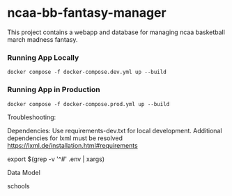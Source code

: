 # ncaa-bb-fantasy-manager

This project contains a webapp and database for managing ncaa basketball march madness fantasy.

### Running App Locally
    docker compose -f docker-compose.dev.yml up --build

### Running App in Production
    docker compose -f docker-compose.prod.yml up --build


Troubleshooting:

Dependencies:
Use requirements-dev.txt for local development.
Additional dependencies for lxml must be resolved
https://lxml.de/installation.html#requirements


export $(grep -v '^#' .env | xargs)

Data Model

schools

